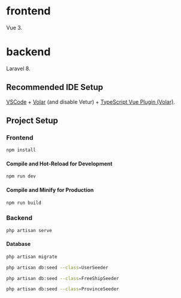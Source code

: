 # frontend

Vue 3.

# backend

Laravel 8.

## Recommended IDE Setup

[VSCode](https://code.visualstudio.com/) + [Volar](https://marketplace.visualstudio.com/items?itemName=Vue.volar) (and disable Vetur) + [TypeScript Vue Plugin (Volar)](https://marketplace.visualstudio.com/items?itemName=Vue.vscode-typescript-vue-plugin).

## Project Setup
### Frontend
`````sh
npm install
`````

#### Compile and Hot-Reload for Development

```sh
npm run dev
```

#### Compile and Minify for Production

```sh
npm run build
```

### Backend

`````sh
php artisan serve
`````

#### Database

`````sh
php artisan migrate
`````

`````sh
php artisan db:seed --class=UserSeeder
`````

`````sh
php artisan db:seed --class=FreeShipSeeder
`````

`````sh
php artisan db:seed --class=ProvinceSeeder
`````